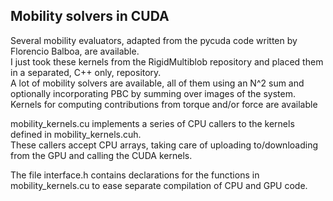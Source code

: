 ## Mobility solvers in CUDA

Several mobility evaluators, adapted from the pycuda code written by Florencio Balboa, are available.  
I just took these kernels from the RigidMultiblob repository and placed them in a separated, C++ only, repository.  
A lot of mobility solvers are available, all of them using an N^2 sum and optionally incorporating PBC by summing over images of the system.  
Kernels for computing contributions from torque and/or force are available  

mobility_kernels.cu implements a series of CPU callers to the kernels defined in mobility_kernels.cuh.   
These callers accept CPU arrays, taking care of uploading to/downloading from the GPU and calling the CUDA kernels.  

The file interface.h contains declarations for the functions in mobility_kernels.cu to ease separate compilation of CPU and GPU code.  

